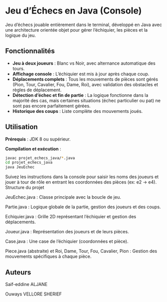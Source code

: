 # Jeu d’Échecs en Java (Console)

Jeu d’échecs jouable entièrement dans le terminal, développé en Java avec une architecture orientée objet pour gérer l’échiquier, les pièces et la logique du jeu.

## Fonctionnalités

- **Jeu à deux joueurs** : Blanc vs Noir, avec alternance automatique des tours.  
- **Affichage console** : L’échiquier est mis à jour après chaque coup.  
- **Déplacements complets** : Tous les mouvements de pièces sont gérés (Pion, Tour, Cavalier, Fou, Dame, Roi), avec validation des obstacles et règles de déplacement.  
- **Détection d’échec et fin de partie** : La logique fonctionne dans la majorité des cas, mais certaines situations (échec particulier ou pat) ne sont pas encore parfaitement gérées.  
- **Historique des coups** : Liste complète des mouvements joués.

## Utilisation

**Prérequis** : JDK 8 ou supérieur.

**Compilation et exécution** :  
```bash
javac projet_echecs_java/*.java
cd projet_echecs_java
java JeuEchec
```

Suivez les instructions dans la console pour saisir les noms des joueurs et jouer à tour de rôle en entrant les coordonnées des pièces (ex: e2 → e4).
Structure du projet

JeuEchec.java : Classe principale avec la boucle de jeu.

Partie.java : Logique globale de la partie, gestion des joueurs et des coups.

Echiquier.java : Grille 2D représentant l’échiquier et gestion des déplacements.

Joueur.java : Représentation des joueurs et de leurs pièces.

Case.java : Une case de l’échiquier (coordonnées et pièce).

Piece.java (abstraite) et Roi, Dame, Tour, Fou, Cavalier, Pion : Gestion des mouvements spécifiques à chaque pièce.

## Auteurs

Saif-eddine ALJANE

Ouways VELLORE SHERIEF
